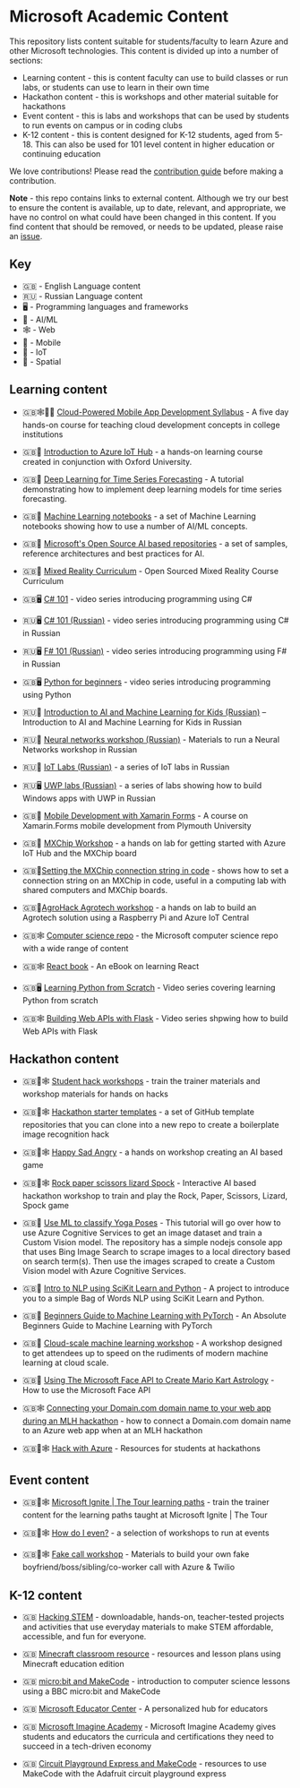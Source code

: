 # Microsoft Academic Content

This repository lists content suitable for students/faculty to learn Azure and other Microsoft technologies. This content is divided up into a number of sections:

* Learning content - this is content faculty can use to build classes or run labs, or students can use to learn in their own time
* Hackathon content - this is workshops and other material suitable for hackathons
* Event content - this is labs and workshops that can be used by students to run events on campus or in coding clubs
* K-12 content - this is content designed for K-12 students, aged from 5-18. This can also be used for 101 level content in higher education or continuing education

We love contributions! Please read the [contribution guide](./CONTRIBUTING.md) before making a contribution.

**Note** - this repo contains links to external content. Although we try our best to ensure the content is available, up to date, relevant, and appropriate, we have no control on what could have been changed in this content. If you find content that should be removed, or needs to be updated, please raise an [issue](https://github.com/jimbobbennett/MicrosoftAcademicContent/issues).

## Key

* 🇬🇧 - English Language content
* 🇷🇺 - Russian Language content
* 🖥 - Programming languages and frameworks
* 🧠 - AI/ML
* 🕸 - Web
* 📱 - Mobile
* 🤖 - IoT
* 🥽 - Spatial

## Learning content

* 🇬🇧🕸📱🤖 [Cloud-Powered Mobile App Development Syllabus](https://github.com/toolboc/Cloud-Powered-Mobile-App-Development-Curriculum) - A five day hands-on course for teaching cloud development concepts in college institutions

* 🇬🇧🤖 [Introduction to Azure IoT Hub](https://docs.microsoft.com/learn/modules/introduction-to-iot-hub/?WT.mc_id=academic-0000-jabenn) - a hands-on learning course created in conjunction with Oxford University.

* 🇬🇧🧠 [Deep Learning for Time Series Forecasting](https://github.com/Azure/DeepLearningForTimeSeriesForecasting) - A tutorial demonstrating how to implement deep learning models for time series forecasting.

* 🇬🇧🧠 [Machine Learning notebooks](https://github.com/Azure/MachineLearningNotebooks/tree/master/how-to-use-azureml/automated-machine-learning) - a set of Machine Learning notebooks showing how to use a number of AI/ML concepts.

* 🇬🇧🧠 [Microsoft's Open Source AI based repositories](https://github.com/microsoft/ai) - a set of samples, reference architectures and best practices for AI.

* 🇬🇧🥽 [Mixed Reality Curriculum](https://github.com/Yonet/AzureMixedRealityDocs) - Open Sourced Mixed Reality Course Curriculum

* 🇬🇧🖥 [C# 101](https://channel9.msdn.com/Series/CSharp-101/?WT.mc_id=academic-0000-jabenn) - video series introducing programming using C#

* 🇷🇺🖥 [C# 101 (Russian)](https://www.youtube.com/playlist?list=PL6XUtJhtlpPM3mTfgYBY5Zql4b4szL4KP) - video series introducing programming using C# in Russian

* 🇷🇺🖥 [F# 101 (Russian)](https://channel9.msdn.com/Series/Exciting-introduction-to-functional-programming-in-F-rus?WT.mc_id=academic-0000-jabenn) - video series introducing programming using F# in Russian

* 🇬🇧🖥 [Python for beginners](https://channel9.msdn.com/Series/Intro-to-Python-Development?WT.mc_id=academic-0000-jabenn) - video series introducing programming using Python

* 🇷🇺🧠 [Introduction to AI and Machine Learning for Kids (Russian)](https://www.youtube.com/playlist?list=PL6XUtJhtlpPOJu1OTwZ4I7xmnoyqQ_BFR) – Introduction to AI and Machine Learning for Kids in Russian

* 🇷🇺🧠 [Neural networks workshop (Russian)](https://github.com/shwars/NeuroWorkshop) - Materials to run a Neural Networks workshop in Russian

* 🇷🇺🤖 [IoT Labs (Russian)](https://github.com/evangelism/IoTSchool) - a series of IoT labs in Russian

* 🇷🇺🖥 [UWP labs (Russian)](https://github.com/evangelism/Win10UWPCourse) - a series of labs showing how to build Windows apps with UWP in Russian

* 🇬🇧📱 [Mobile Development with Xamarin Forms](https://github.com/UniversityOfPlymouthComputing/MobileDev-XamarinForms) - A course on Xamarin.Forms mobile development from Plymouth University

* 🇬🇧🤖 [MXChip Workshop](https://github.com/jimbobbennett/MXChip-Workshop) - a hands on lab for getting started with Azure IoT Hub and the MXChip board

* 🇬🇧🤖[Setting the MXChip connection string in code](https://www.jimbobbennett.io/setting-an-mxchip-connection-string-in-code/) - shows how to set a connection string on an MXChip in code, useful in a computing lab with shared computers and MXChip boards.

* 🇬🇧🤖[AgroHack Agrotech workshop](https://github.com/jimbobbennett/AgroHack) - a hands on lab to build an Agrotech solution using a Raspberry Pi and Azure IoT Central

* 🇬🇧🕸 [Computer science repo](https://github.com/microsoft/computerscience) - the Microsoft computer science repo with a wide range of content

* 🇬🇧🕸 [React book](https://softchris.github.io/books/react/) - An eBook on learning React

* 🇬🇧🖥 [Learning Python from Scratch](https://www.youtube.com/watch?v=q6bZcsOhwKk&list=PLG8WGLcszzgWec9s06fMn760bZ7LGV3ya) - Video series covering learning Python from scratch

* 🇬🇧🕸 [Building Web APIs with Flask](https://www.youtube.com/watch?v=WdY7tZY2jcs&list=PLG8WGLcszzgUATIteQTzPBPYJbiBbaymY) - Video series shpwing how to build Web APIs with Flask

## Hackathon content

* 🇬🇧🧠🕸 [Student hack workshops](https://github.com/microsoft/computerscience/tree/master/Events%20and%20Hacks/Student%20Hacks) - train the trainer materials and workshop materials for hands on hacks

* 🇬🇧🧠🕸 [Hackathon starter templates](https://gist.github.com/jimbobbennett/5fba488e0722f089b306f83695b2e365) - a set of GitHub template repositories that you can clone into a new repo to create a boilerplate image recognition hack

* 🇬🇧🧠🕸 [Happy Sad Angry](https://github.com/jimbobbennett/HappySadAngryWorkshop) - a hands on workshop creating an AI based game

* 🇬🇧🧠🕸 [Rock paper scissors lizard Spock](https://gist.github.com/berndverst/adfabadabd7838a39dca124931350786) - Interactive AI based hackathon workshop to train and play the Rock, Paper, Scissors, Lizard, Spock game

* 🇬🇧🧠 [Use ML to classify Yoga Poses](https://github.com/cassieview/Use-ML-To-Classify-Yoga-Poses) - This tutorial will go over how to use Azure Cognitive Services to get an image dataset and train a Custom Vision model. The repository has a simple nodejs console app that uses Bing Image Search to scrape images to a local directory based on search term(s). Then use the images scraped to create a Custom Vision model with Azure Cognitive Services.

* 🇬🇧🧠 [Intro to NLP using SciKit Learn and Python](https://github.com/cassieview/intro-nlp-wine-reviews) - A project to introduce you to a simple Bag of Words NLP using SciKit Learn and Python.

* 🇬🇧🧠 [Beginners Guide to Machine Learning with PyTorch](https://github.com/sethjuarez/pytorchintro) - An Absolute Beginners Guide to Machine Learning with PyTorch

* 🇬🇧🧠 [Cloud-scale machine learning workshop](https://github.com/cloudscaleml) - A workshop designed to get attendees up to speed on the rudiments of modern machine learning at cloud scale.

* 🇬🇧🧠 [Using The Microsoft Face API to Create Mario Kart Astrology](https://dev.to/azure/using-the-microsoft-face-api-to-create-mario-kart-astrology-3hap) - How to use the Microsoft Face API

* 🇬🇧🕸 [Connecting your Domain.com domain name to your web app during an MLH hackathon](https://dev.to/azure/connecting-your-domain-com-domain-name-to-your-web-app-during-an-mlh-hackathon-287o) - how to connect a Domain.com domain name to an Azure web app when at an MLH hackathon

* 🇬🇧🧠🕸 [Hack with Azure](https://github.com/microsoft/hackwithazure) - Resources for students at hackathons

## Event content

* 🇬🇧🧠🕸 [Microsoft Ignite | The Tour learning paths](https://github.com/microsoft/ignite-learning-paths-training) - train the trainer content for the learning paths taught at Microsoft Ignite | The Tour

* 🇬🇧🧠🕸 [How do I even?](https://www.howdoieven.dev) - a selection of workshops to run at events

* 🇬🇧🧠🕸 [Fake call workshop](https://github.com/ChloeCodesThings/FakeCallWorkshop) - Materials to build your own fake boyfriend/boss/sibling/co-worker call with Azure & Twilio

## K-12 content

* 🇬🇧 [Hacking STEM](https://www.microsoft.com/education/education-workshop/activity-library.aspx?WT.mc_id=academic-0000-jabenn) - downloadable, hands-on, teacher-tested projects and activities that use everyday materials to make STEM affordable, accessible, and fun for everyone.

* 🇬🇧 [Minecraft classroom resource](https://education.minecraft.net/class-resources/lessons/) - resources and lesson plans using Minecraft education edition

* 🇬🇧 [micro:bit and MakeCode](https://makecode.microbit.org/lessons/) - introduction to computer science lessons using a BBC micro:bit and MakeCode

* 🇬🇧 [Microsoft Educator Center](https://education.microsoft.com/?WT.mc_id=academic-0000-jabenn) - A personalized hub for educators

* 🇬🇧 [Microsoft Imagine Academy](https://www.microsoft.com/education/imagine-academy/default.aspx?WT.mc_id=academic-0000-jabenn) - Microsoft Imagine Academy gives students and educators the curricula and certifications they need to succeed in a tech-driven economy

* 🇬🇧 [Circuit Playground Express and MakeCode](https://learn.adafruit.com/makecode) - resources to use MakeCode with the Adafruit circuit playground express
